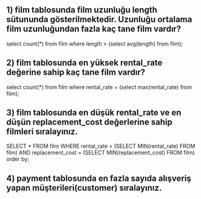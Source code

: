 ## 1) film tablosunda film uzunluğu length sütununda gösterilmektedir. Uzunluğu ortalama film uzunluğundan fazla kaç tane film vardır?

select count(*) from film
where length > (select avg(length) from film);

## 2) film tablosunda en yüksek rental_rate değerine sahip kaç tane film vardır?

select count(*) from film
where rental_rate = (select max(rental_rate) from film);

## 3) film tablosunda en düşük rental_rate ve en düşün replacement_cost değerlerine sahip filmleri sıralayınız.

SELECT * 
FROM film 
WHERE rental_rate = (SELECT MIN(rental_rate) FROM film) 
AND replacement_cost = (SELECT MIN(replacement_cost) FROM film) order by;

## 4) payment tablosunda en fazla sayıda alışveriş yapan müşterileri(customer) sıralayınız.
